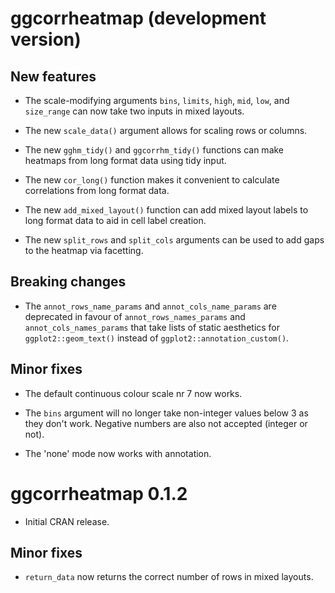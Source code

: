# ggcorrheatmap (development version)

## New features

* The scale-modifying arguments `bins`, `limits`, `high`, `mid`, `low`, and `size_range` can now take two inputs in mixed layouts.

* The new `scale_data()` argument allows for scaling rows or columns.

* The new `gghm_tidy()` and `ggcorrhm_tidy()` functions can make heatmaps from long format data using tidy input.

* The new `cor_long()` function makes it convenient to calculate correlations from long format data.

* The new `add_mixed_layout()` function can add mixed layout labels to long format data to aid in cell label creation.

* The new `split_rows` and `split_cols` arguments can be used to add gaps to the heatmap via facetting.

## Breaking changes

* The `annot_rows_name_params` and `annot_cols_name_params` are deprecated in favour of `annot_rows_names_params` and `annot_cols_names_params` that take lists of static aesthetics for `ggplot2::geom_text()` instead of `ggplot2::annotation_custom()`.

## Minor fixes

* The default continuous colour scale nr 7 now works.

* The `bins` argument will no longer take non-integer values below 3 as they don't work. Negative numbers are also not accepted (integer or not).

* The 'none' mode now works with annotation.

# ggcorrheatmap 0.1.2

* Initial CRAN release.

## Minor fixes

* `return_data` now returns the correct number of rows in mixed layouts.

